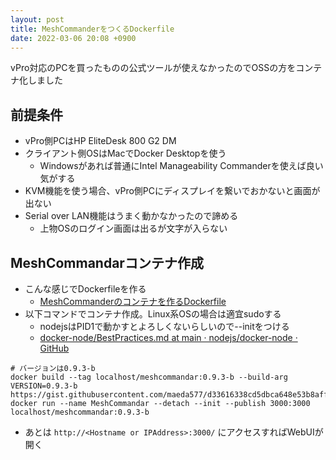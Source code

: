 ```yaml
---
layout: post
title: MeshCommanderをつくるDockerfile
date: 2022-03-06 20:08 +0900
---
```

vPro対応のPCを買ったものの公式ツールが使えなかったのでOSSの方をコンテナ化しました

## 前提条件

* vPro側PCはHP EliteDesk 800 G2 DM
* クライアント側OSはMacでDocker Desktopを使う
    * Windowsがあれば普通にIntel Manageability Commanderを使えば良い気がする
* KVM機能を使う場合、vPro側PCにディスプレイを繋いでおかないと画面が出ない
* Serial over LAN機能はうまく動かなかったので諦める
    * 上物OSのログイン画面は出るが文字が入らない

## MeshCommandarコンテナ作成

* こんな感じでDockerfileを作る
    * [MeshCommanderのコンテナを作るDockerfile](https://gist.github.com/maeda577/d33616338cd5dbca648e53b8aff42783)
* 以下コマンドでコンテナ作成。Linux系OSの場合は適宜sudoする
    * nodejsはPID1で動かすとよろしくないらしいので--initをつける
    * [docker-node/BestPractices.md at main · nodejs/docker-node · GitHub](https://github.com/nodejs/docker-node/blob/main/docs/BestPractices.md#handling-kernel-signals)

``` shell
# バージョンは0.9.3-b
docker build --tag localhost/meshcommandar:0.9.3-b --build-arg VERSION=0.9.3-b https://gist.githubusercontent.com/maeda577/d33616338cd5dbca648e53b8aff42783/raw/8fe13e0adee33ebe83f0083f70f6980583ac0bbd/Dockerfile
docker run --name MeshCommandar --detach --init --publish 3000:3000 localhost/meshcommandar:0.9.3-b
```

* あとは `http://<Hostname or IPAddress>:3000/` にアクセスすればWebUIが開く

